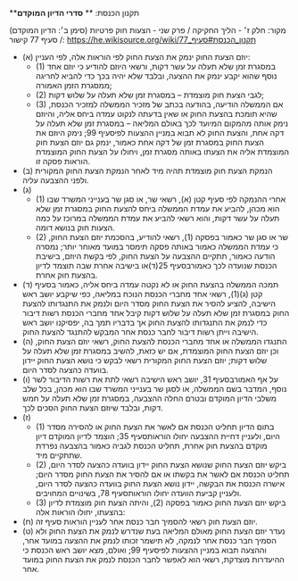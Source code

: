 **תקנון הכנסת: **
**סדרי הדיון המוקדם**

מקור: חלק ז׳ - הליך החקיקה / פרק שני - הצעות חוק פרטיות (סימן ב׳: הדיון המוקדם) / סעיף 77
קישור: https://he.wikisource.org/wiki/תקנון_הכנסת#סעיף_77

 * (א) יוזם הצעת החוק ינמק את הצעת החוק לפי הוראות אלה, לפי העניין:
   * (1) במסגרת זמן שלא תעלה על עשר דקות, ורשאי היוזם להודיע כי יוזם אחד נוסף שהוא יקבע ינמק את ההצעה, ובלבד שלא יהיה בכך כדי להביא לחריגה ממסגרת הזמן האמורה;
   * (2) לגבי הצעת חוק מוצמדת – במסגרת זמן שלא תעלה על שלוש דקות;
   * (3) אם הממשלה הודיעה, בהודעה בכתב של מזכיר הממשלה למזכיר הכנסת, שהיא תומכת בהצעת החוק או שאין בדעתה לנקוט עמדה ביחס אליה, והיוזם נימק אותה מהמקום המיועד לכך באולם המליאה – במסגרת זמן שלא תעלה על דקה אחת, והצעת החוק לא תבוא במניין ההצעות לפיסעיף 99; נימק היוזם את הצעת החוק במסגרת זמן של דקה אחת כאמור, ינמק גם יוזם הצעת חוק המוצמדת אליה את הצעתו באותה מסגרת זמן, ויחולו על הצעת החוק המוצמדת הוראות פסקה זו.
 * (ב) הנמקת הצעת חוק מוצמדת תהיה מיד לאחר הנמקת הצעת החוק המקורית ולפני ההצבעה עליה.
 * (ג) 
   * (1) אחרי ההנמקה לפי סעיף קטן (א), רשאי שר, או סגן שר בענייני המשרד שבו הוא מכהן, להביע את עמדת הממשלה ביחס להצעת החוק במסגרת זמן שלא תעלה על עשר דקות, והוא רשאי להביע את עמדת הממשלה במרוכז על כמה הצעות חוק בנושא דומה.
   * (2) שר או סגן שר כאמור בפסקה (1), רשאי להודיע, בהסכמת יוזם הצעת החוק, כי עמדת הממשלה כאמור באותה פסקה תימסר במועד מאוחר יותר; נמסרה הודעה כאמור, תתקיים ההצבעה על הצעת החוק, לפי בקשת היוזם, בישיבת הכנסת שנועדה לכך כאמורבסעיף 25(ד)או בישיבה אחרת שבה תוצמד לדיון בהצעת חוק אחרת.
 * (ד) תמכה הממשלה בהצעת החוק או לא נקטה עמדה ביחס אליה, כאמור בסעיף קטן (ג)(1), רשאי אחד מחברי הכנסת הנוכח במליאה, כפי שיקבע יושב ראש הישיבה, להציע להסיר את הצעת החוק מסדר היום ולנמק את התנגדותו להצעת החוק במסגרת זמן שלא תעלה על שלוש דקות קיבל אחד מחברי הכנסת רשות דיבור כדי לנמק את התנגדותו להצעת החוק אך בדבריו תמך בה, יפסיקנו יושב ראש הישיבה וייתן רשות דיבור לחבר כנסת אחר המבקש להתנגד להצעת החוק.
 * (ה) התנגדו הממשלה או אחד מחברי הכנסת להצעת החוק, רשאי יוזם הצעת החוק, וכן יוזם הצעת החוק המוצמדת, אם יש כזאת, להשיב במסגרת זמן שלא תעלה על שלוש דקות; יוזם הצעת החוק המקורית רשאי לבקש כי נושא הצעת החוק יידון בוועדה כהצעה לסדר היום.
 * (ו) על אף האמורבסעיף 31, יושב ראש הישיבה רשאי לתת את רשות הדיבור לשר נוסף, המדבר בשם הממשלה, או לסגן שר בענייני המשרד שבו הוא מכהן, בכל שלב משלבי הדיון המוקדם ובטרם החלה ההצבעה, במסגרת זמן שלא תעלה על חמש דקות, ובלבד שיוזם הצעת החוק הסכים לכך.
 * (ז) 
   * (1) בתום הדיון תחליט הכנסת אם לאשר את הצעת החוק או להסירה מסדר היום, ולעניין דחיית ההצבעה יחולו הוראותסעיף 35; הוצמד לדיון המוקדם דיון מוקדם בהצעת חוק אחרת, תחליט הכנסת לגביה כאמור בהצבעה נפרדת שתתקיים מיד.
   * (2) ביקש יוזם הצעת החוק שנושא הצעת החוק יידון בוועדה כהצעה לסדר היום, תחליט הכנסת אם לאשר את בקשתו או אם להסיר את הצעת החוק מסדר היום; אישרה הכנסת את הבקשה, יידון נושא הצעת החוק בוועדה כהצעה לסדר היום, ולעניין קביעת הוועדה יחולו הוראותסעיף 78, בשינויים המחויבים.
   * (3) ביקש יוזם הצעת החוק כאמור בפסקה (2), והיתה הצעת חוק מוצמדת לדיון בהצעתו, יחולו הוראות אלה:
 * (ח) יוזם הצעת חוק רשאי להסמיך חבר כנסת אחר לעניין הוראות סעיף זה.
 * (ט) נעדר יוזם הצעת החוק מאולם המליאה בעת שנדרש לנמק את הצעת החוק ולא הסמיך חבר כנסת אחר לנמקה, לא תישמר זכותו לנמק את ההצעה במועד אחר, וההצעה תבוא במניין ההצעות לפיסעיף 99; ואולם, מצא יושב ראש הכנסת כי ההיעדרות מוצדקת, רשאי הוא לאפשר לחבר הכנסת לנמק את הצעת החוק במועד אחר.